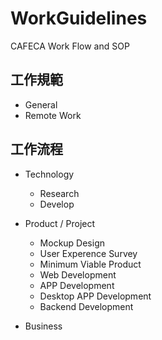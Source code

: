 # WorkGuidelines
CAFECA Work Flow and SOP

## 工作規範
- General
- Remote Work

## 工作流程
- Technology
  - Research
  - Develop

- Product / Project
  - Mockup Design
  - User Experence Survey
  - Minimum Viable Product
  - Web Development
  - APP Development
  - Desktop APP Development
  - Backend Development

- Business
  
